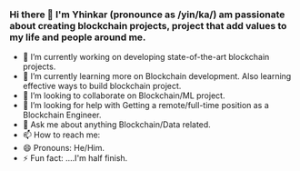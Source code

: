 ### Hi there 👋 I'm Yhinkar (pronounce as /yin/ka/) am passionate about creating blockchain projects, project that add values to my life and people around me.



- 🔭 I’m currently working on developing state-of-the-art blockchain projects.
- 🌱 I’m currently learning more on Blockchain development. Also learning effective ways to build blockchain project.
- 👯 I’m looking to collaborate on Blockchain/ML project.
- 🤔 I’m looking for help with Getting a remote/full-time position as a Blockchain  Engineer.
- 💬 Ask me about  anything Blockchain/Data related.
- 📫 How to reach me: 
- 😄 Pronouns: He/Him.
- ⚡ Fun fact: ....I'm half finish.
